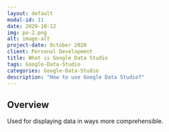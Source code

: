 ```yaml
---
layout: default
modal-id: 11
date: 2020-10-12
img: po-2.png
alt: image-alt
project-date: October 2020
client: Personal Development
title: What is Google Data Studio
tags: Google-Data-Studio
categories: Google-Data-Studio
description: "How to use Google Data Studio?"
---
```


## Overview

Used for displaying data in ways more comprehensible.